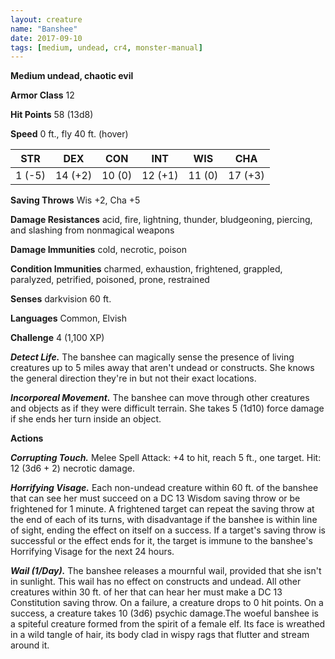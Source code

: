```yaml
---
layout: creature
name: "Banshee"
date: 2017-09-10
tags: [medium, undead, cr4, monster-manual]
---
```


**Medium undead, chaotic evil**

**Armor Class** 12

**Hit Points** 58 (13d8)

**Speed** 0 ft., fly 40 ft. (hover)

|   STR   |   DEX   |   CON   |   INT   |   WIS   |   CHA   |
|:-----:|:-----:|:-----:|:-----:|:-----:|:-----:|
| 1 (-5) | 14 (+2) | 10 (0) | 12 (+1) | 11 (0) | 17 (+3) |

**Saving Throws** Wis +2, Cha +5

**Damage Resistances** acid, fire, lightning, thunder, bludgeoning, piercing, and slashing from nonmagical weapons

**Damage Immunities** cold, necrotic, poison

**Condition Immunities** charmed, exhaustion, frightened, grappled, paralyzed, petrified, poisoned, prone, restrained

**Senses** darkvision 60 ft.

**Languages** Common, Elvish

**Challenge** 4 (1,100 XP)

***Detect Life.*** The banshee can magically sense the presence of living creatures up to 5 miles away that aren't  undead or constructs. She knows the general direction they're in but not their exact locations.

***Incorporeal Movement.*** The banshee can move through other creatures and objects as if they were difficult terrain. She takes 5 (1d10) force damage if she ends her turn inside an object.

**Actions**

***Corrupting Touch.*** Melee Spell Attack: +4 to hit, reach 5 ft., one target. Hit: 12 (3d6 + 2) necrotic damage.

***Horrifying Visage.*** Each non-undead creature within 60 ft. of the banshee that can see her must succeed on a DC 13 Wisdom saving throw or be frightened for 1 minute. A frightened target can repeat the saving throw at the end of each of its turns, with disadvantage if the banshee is within line of sight, ending the effect on itself on a success. If a target's saving throw is successful or the effect ends for it, the target is immune to the banshee's Horrifying Visage for the next 24 hours.

***Wail (1/Day).*** The banshee releases a mournful wail, provided that she isn't in sunlight. This wail has no effect on constructs and undead. All other creatures within 30 ft. of her that can hear her must make a DC 13 Constitution saving throw. On a failure, a creature drops to 0 hit points. On a success, a creature takes 10 (3d6) psychic damage.The woeful banshee is a spiteful creature formed from the spirit of a female elf. Its face is wreathed in a wild tangle of hair, its body clad in wispy rags that flutter and stream around it.

